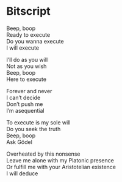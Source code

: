 # Bitscript

Beep, boop\
Ready to execute\
Do you wanna execute\
I will execute

I’ll do as you will\
Not as you wish\
Beep, boop\
Here to execute

Forever and never\
I can’t decide\
Don’t push me\
I’m asequential

To execute is my sole will\
Do you seek the truth\
Beep, boop\
Ask Gödel

Overheated by this nonsense\
Leave me alone with my Platonic presence\
Or fulfill me with your Aristotelian existence\
I will deduce
